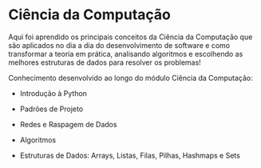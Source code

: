 # Ciência da Computação

Aqui foi aprendido os principais conceitos da Ciência da Computação que são aplicados no dia a dia do desenvolvimento de software e como transformar a teoria em prática, analisando algoritmos e escolhendo as melhores estruturas de dados para resolver os problemas!

Conhecimento desenvolvido ao longo do módulo Ciência da Computação:

  - Introdução à Python

  - Padrões de Projeto

  - Redes e Raspagem de Dados

  - Algoritmos

  - Estruturas de Dados: Arrays, Listas, Filas, Pilhas, Hashmaps e Sets